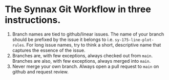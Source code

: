 # The Synnax Git Workflow in three instructions.

1. Branch names are tied to github/linear issues. The name of your branch should be
   prefixed by the issue it belongs to i.e. `sy-175-line-plot-rules`. For long issue
   names, try to think a short, descriptive name that captures the essence of the issue.
2. Branches are, with few exceptions, always checked out from `main`. Branches are also,
   with few exceptions, always merged into `main`.
3. Never merge your own branch. Always open a pull request to `main` on github and
   request review.
